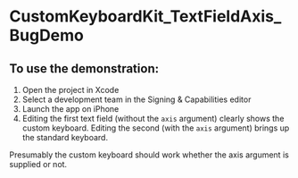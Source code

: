 # CustomKeyboardKit_TextFieldAxis_BugDemo

## To use the demonstration:

1. Open the project in Xcode
1. Select a development team in the Signing & Capabilities editor
1. Launch the app on iPhone
1. Editing the first text field (without the `axis` argument) clearly shows the custom keyboard. Editing the second (with the `axis` argument) brings up the standard keyboard.

Presumably the custom keyboard should work whether the axis argument is supplied or not.

